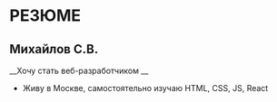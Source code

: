 # РЕЗЮМЕ
## Михайлов С.В.
__Хочу стать веб-разработчиком __
* Живу в Москве, самостоятельно изучаю HTML, CSS, JS, React 
